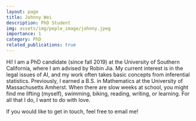 ```yaml
---
layout: page
title: Johnny Wei
description: PhD Student
img: assets/img/peple_image/johnny.jpeg
importance: 1
category: PhD
related_publications: true
---
```


Hi! I am a PhD candidate (since fall 2019) at the University of Southern California, where I am advised by Robin Jia. My current interest is in the legal issues of AI, and my work often takes basic concepts from inferential statistics. Previously, I earned a B.S. in Mathematics at the University of Massachusetts Amherst. When there are slow weeks at school, you might find me lifting (myself), swimming, biking, reading, writing, or learning. For all that I do, I want to do with love.

If you would like to get in touch, feel free to email me!